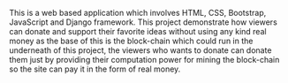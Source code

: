  This is a web based application which involves HTML, CSS, Bootstrap, JavaScript and Django framework. This project demonstrate how viewers can donate and support their favorite ideas without using any kind real money as the base of this is the block-chain which could run in the underneath of this project, the viewers who wants to donate can donate them just by providing their computation power for mining the block-chain so the site can pay it in the form of real money. 
